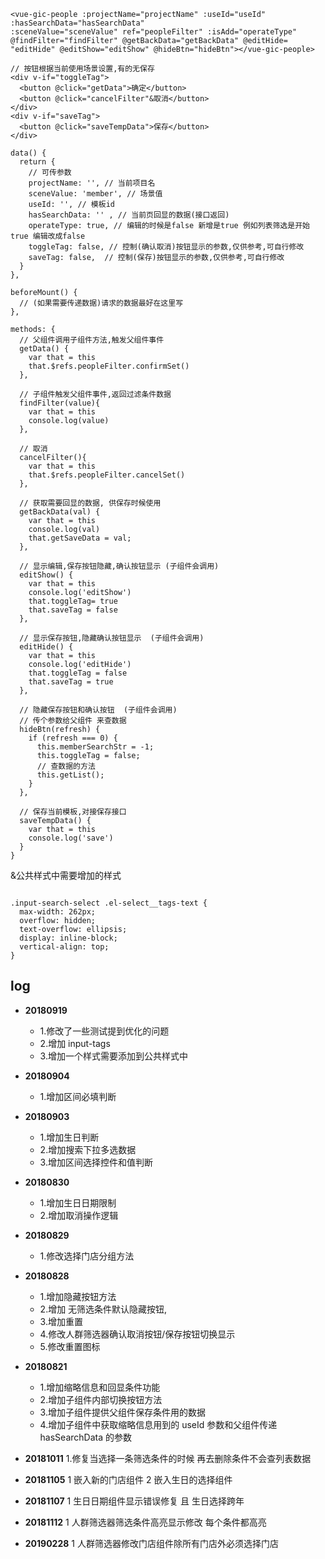 
```
<vue-gic-people :projectName="projectName" :useId="useId" :hasSearchData="hasSearchData"
:sceneValue="sceneValue" ref="peopleFilter" :isAdd="operateType" @findFilter="findFilter" @getBackData="getBackData" @editHide= "editHide" @editShow="editShow" @hideBtn="hideBtn"></vue-gic-people>

// 按钮根据当前使用场景设置,有的无保存
<div v-if="toggleTag">
  <button @click="getData">确定</button>
  <button @click="cancelFilter"&取消</button>
</div>
<div v-if="saveTag">
  <button @click="saveTempData">保存</button>
</div>

data() {
  return {
    // 可传参数
    projectName: '', // 当前项目名
    sceneValue: 'member', // 场景值
    useId: '', // 模板id
    hasSearchData: '' , // 当前页回显的数据(接口返回)
	operateType: true, // 编辑的时候是false 新增是true 例如列表筛选是开始true 编辑改成false
    toggleTag: false, // 控制(确认取消)按钮显示的参数,仅供参考,可自行修改
    saveTag: false,  // 控制(保存)按钮显示的参数,仅供参考,可自行修改
  }
},

beforeMount() {
  // (如果需要传递数据)请求的数据最好在这里写
},

methods: {
  // 父组件调用子组件方法,触发父组件事件
  getData() {
    var that = this
    that.$refs.peopleFilter.confirmSet()
  },

  // 子组件触发父组件事件,返回过滤条件数据
  findFilter(value){
    var that = this
    console.log(value)
  },

  // 取消
  cancelFilter(){
    var that = this
    that.$refs.peopleFilter.cancelSet()
  },

  // 获取需要回显的数据, 供保存时候使用
  getBackData(val) {
    var that = this
    console.log(val)
    that.getSaveData = val;
  },

  // 显示编辑,保存按钮隐藏,确认按钮显示 (子组件会调用)
  editShow() {
    var that = this
    console.log('editShow')
    that.toggleTag= true
    that.saveTag = false
  },

  // 显示保存按钮,隐藏确认按钮显示  (子组件会调用)
  editHide() {
    var that = this
    console.log('editHide')
    that.toggleTag = false
    that.saveTag = true
  },

  // 隐藏保存按钮和确认按钮  (子组件会调用)
  // 传个参数给父组件 来查数据
  hideBtn(refresh) {
    if (refresh === 0) {
      this.memberSearchStr = -1;
      this.toggleTag = false;
      // 查数据的方法
	  this.getList();
	}
  },

  // 保存当前模板,对接保存接口
  saveTempData() {
    var that = this
    console.log('save')
  }
}

```
&公共样式中需要增加的样式


```

.input-search-select .el-select__tags-text {
  max-width: 262px;
  overflow: hidden;
  text-overflow: ellipsis;
  display: inline-block;
  vertical-align: top;
}

```




## log

- **20180919**
  - 1.修改了一些测试提到优化的问题
  - 2.增加 input-tags
  - 3.增加一个样式需要添加到公共样式中

- **20180904**
  - 1.增加区间必填判断

- **20180903**
  - 1.增加生日判断
  - 2.增加搜索下拉多选数据
  - 3.增加区间选择控件和值判断

- **20180830**
  - 1.增加生日日期限制
  - 2.增加取消操作逻辑

- **20180829**
  - 1.修改选择门店分组方法


- **20180828**
  - 1.增加隐藏按钮方法
  - 2.增加 无筛选条件默认隐藏按钮,
  - 3.增加重置
  - 4.修改人群筛选器确认取消按钮/保存按钮切换显示
  - 5.修改重置图标

- **20180821**
  - 1.增加缩略信息和回显条件功能
  - 2.增加子组件内部切换按钮方法
  - 3.增加子组件提供父组件保存条件用的数据
  - 4.增加子组件中获取缩略信息用到的 useId 参数和父组件传递 hasSearchData 的参数

- **20181011**
   1.修复当选择一条筛选条件的时候 再去删除条件不会查列表数据

- **20181105**
   1 嵌入新的门店组件
   2 嵌入生日的选择组件

- **20181107**
   1 生日日期组件显示错误修复 且 生日选择跨年

- **20181112**
   1 人群筛选器筛选条件高亮显示修改 每个条件都高亮

- **20190228**
  1 人群筛选器修改门店组件除所有门店外必须选择门店